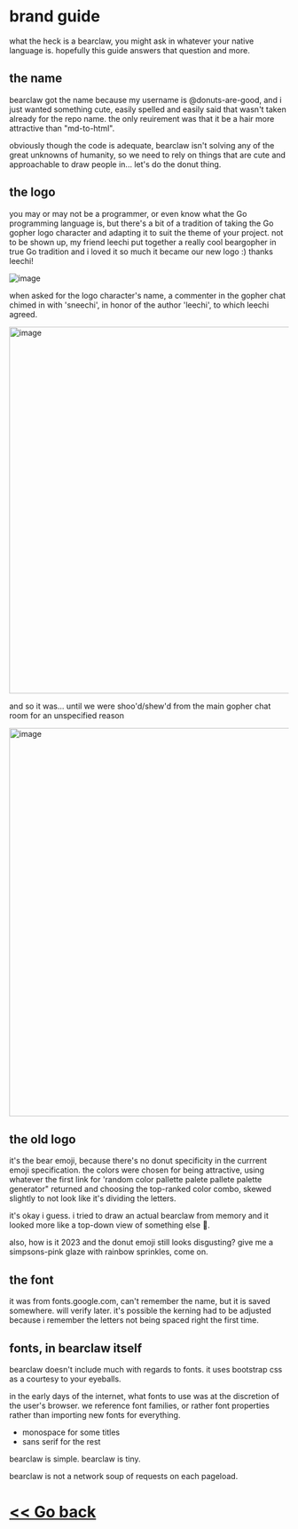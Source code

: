 # brand guide

what the heck is a bearclaw, you might ask in whatever your native language is. hopefully this guide answers that question and more.

## the name

bearclaw got the name because my username is @donuts-are-good, and i just wanted something cute, easily spelled and easily said that wasn't taken already for the repo name. the only reuirement was that it be a hair more attractive than "md-to-html".

obviously though the code is adequate, bearclaw isn't solving any of the great unknowns of humanity, so we need to rely on things that are cute and approachable to draw people in... let's do the donut thing.


## the logo 

you may or may not be a programmer, or even know what the Go programming language is, but there's a bit of a tradition of taking the Go gopher logo character and adapting it to suit the theme of your project. not to be shown up, my friend leechi put together a really cool beargopher in true Go tradition and i loved it so much it became our new logo :) thanks leechi!

![image](https://user-images.githubusercontent.com/96031819/224132761-452136dc-4e5e-4d7c-a16c-4c85b5444b6f.png)

when asked for the logo character's name, a commenter in the gopher chat chimed in with 'sneechi', in honor of the author 'leechi', to which leechi agreed. 

<img width="660" alt="image" src="https://user-images.githubusercontent.com/96031819/224110678-50e41b40-8233-4e17-a6ef-6c23d2cc62e3.png">

and so it was... until we were shoo'd/shew'd from the main gopher chat room for an unspecified reason 

<img width="699" alt="image" src="https://user-images.githubusercontent.com/96031819/224133108-75f34d47-f74e-48fe-8b7b-275088c33d52.png">


## the old logo

it's the bear emoji, because there's no donut specificity in the currrent emoji specification. the colors were chosen for being attractive, using whatever the first link for 'random color pallette palete pallete palette generator" returned and choosing the top-ranked color combo, skewed slightly to not look like it's dividing the letters.

it's okay i guess. i tried to draw an actual bearclaw from memory and it looked more like a top-down view of something else 💩.

also, how is it 2023 and the donut emoji still looks disgusting? give me a simpsons-pink glaze with rainbow sprinkles, come on.

## the font

it was from fonts.google.com, can't remember the name, but it is saved somewhere. will verify later. it's possible the kerning had to be adjusted because i remember the letters not being spaced right the first time.

## fonts, in bearclaw itself

bearclaw doesn't include much with regards to fonts. it uses bootstrap css as a courtesy to your eyeballs. 

in the early days of the internet, what fonts to use was at the discretion of the user's browser. we reference font families, or rather font properties rather than importing new fonts for everything. 

- monospace for some titles
- sans serif for the rest

bearclaw is simple.
bearclaw is tiny.

bearclaw is not a network soup of requests on each pageload.

# [<< Go back](https://github.com/donuts-are-good/bearclaw/blob/master/markdown/README.md)
